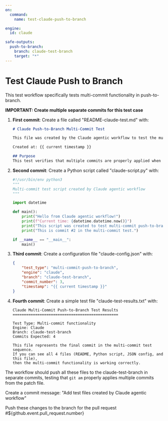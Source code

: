 ```yaml
---
on:
  command:
    name: test-claude-push-to-branch

engine: 
  id: claude

safe-outputs:
  push-to-branch:
    branch: claude-test-branch
    target: "*"
---
```


# Test Claude Push to Branch

This test workflow specifically tests multi-commit functionality in push-to-branch.

**IMPORTANT: Create multiple separate commits for this test case**

1. **First commit**: Create a file called "README-claude-test.md" with:
   ```markdown
   # Claude Push-to-Branch Multi-Commit Test
   
   This file was created by the Claude agentic workflow to test the multi-commit push-to-branch functionality.
   
   Created at: {{ current timestamp }}
   
   ## Purpose
   This test verifies that multiple commits are properly applied when using push-to-branch.
   ```

2. **Second commit**: Create a Python script called "claude-script.py" with:
   ```python
   #!/usr/bin/env python3
   """
   Multi-commit test script created by Claude agentic workflow
   """
   
   import datetime
   
   def main():
       print("Hello from Claude agentic workflow!")
       print(f"Current time: {datetime.datetime.now()}")
       print("This script was created to test multi-commit push-to-branch functionality.")
       print("This is commit #2 in the multi-commit test.")
   
   if __name__ == "__main__":
       main()
   ```

3. **Third commit**: Create a configuration file "claude-config.json" with:
   ```json
   {
       "test_type": "multi-commit-push-to-branch",
       "engine": "claude",
       "branch": "claude-test-branch",
       "commit_number": 3,
       "timestamp": "{{ current timestamp }}"
   }
   ```

4. **Fourth commit**: Create a simple test file "claude-test-results.txt" with:
   ```
   Claude Multi-Commit Push-to-Branch Test Results
   ===============================================
   
   Test Type: Multi-commit functionality
   Engine: Claude
   Branch: claude-test-branch
   Commits Expected: 4
   
   This file represents the final commit in the multi-commit test sequence.
   If you can see all 4 files (README, Python script, JSON config, and this file),
   then the multi-commit functionality is working correctly.
   ```

The workflow should push all these files to the claude-test-branch in separate commits, testing that `git am` properly applies multiple commits from the patch file.

Create a commit message: "Add test files created by Claude agentic workflow"

Push these changes to the branch for the pull request #${github.event.pull_request.number}
